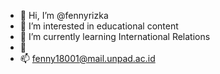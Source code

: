 - 👋 Hi, I’m @fennyrizka
- 👀 I’m interested in educational content
- 🌱 I’m currently learning International Relations
- 💞️ 
- 📫 fenny18001@mail.unpad.ac.id

<!---
fennyrizka/fennyrizka is a ✨ special ✨ repository because its `README.md` (this file) appears on your GitHub profile.
You can click the Preview link to take a look at your changes.
--->
